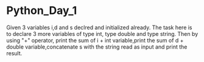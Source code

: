 # Python_Day_1
Given 3 variables i,d and s declred and initialized already. The task here is to declare 3 more variables of type int, type double and type string. Then by using "+" operator, print the sum of i + int variable,print the sum of d + double variable,concatenate s with the string read as input and print the result.
